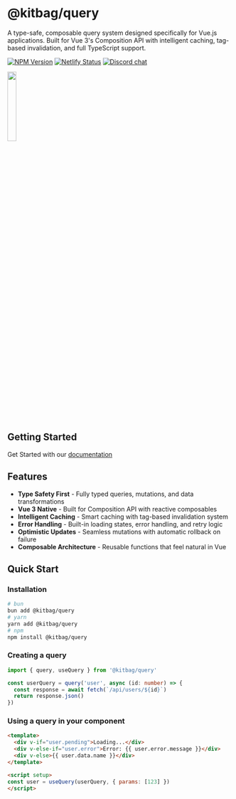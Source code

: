 # @kitbag/query

A type-safe, composable query system designed specifically for Vue.js applications. Built for Vue 3's Composition API with intelligent caching, tag-based invalidation, and full TypeScript support.

[![NPM Version][npm-badge]][npm-url]
[![Netlify Status][netlify-badge]][netlify-url]
[![Discord chat][discord-badge]][discord-url]

<img src="https://kitbag.dev/kitbag-logo.svg" width="20%" />

## Getting Started

Get Started with our [documentation](https://kitbag-query.netlify.app/)

## Features

- **Type Safety First** - Fully typed queries, mutations, and data transformations
- **Vue 3 Native** - Built for Composition API with reactive composables
- **Intelligent Caching** - Smart caching with tag-based invalidation system
- **Error Handling** - Built-in loading states, error handling, and retry logic
- **Optimistic Updates** - Seamless mutations with automatic rollback on failure
- **Composable Architecture** - Reusable functions that feel natural in Vue

## Quick Start

### Installation

```bash
# bun
bun add @kitbag/query
# yarn
yarn add @kitbag/query
# npm
npm install @kitbag/query
```

### Creating a query

```ts
import { query, useQuery } from '@kitbag/query'

const userQuery = query('user', async (id: number) => {
  const response = await fetch(`/api/users/${id}`)
  return response.json()
})
```

### Using a query in your component

```html
<template>
  <div v-if="user.pending">Loading...</div>
  <div v-else-if="user.error">Error: {{ user.error.message }}</div>
  <div v-else>{{ user.data.name }}</div>
</template>

<script setup>
const user = useQuery(userQuery, { params: [123] })
</script>
```

[npm-badge]: https://img.shields.io/npm/v/@kitbag/query.svg
[npm-url]: https://www.npmjs.org/package/@kitbag/query
[netlify-badge]: https://api.netlify.com/api/v1/badges/c12f79b8-49f9-4529-bc23-f8ffca8919a3/deploy-status
[netlify-url]: https://app.netlify.com/sites/kitbag-query/deploys
[discord-badge]: https://img.shields.io/discord/1079625926024900739?logo=discord&label=Discord
[discord-url]: https://discord.gg/zw7dpcc5HV